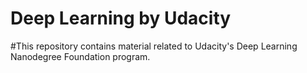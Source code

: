 # Deep Learning by Udacity
#This repository contains material related to Udacity's Deep Learning Nanodegree Foundation program.
